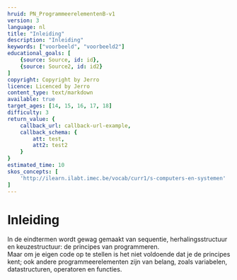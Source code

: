 ```yaml
---
hruid: PN_ProgrammeerelementenB-v1
version: 3
language: nl
title: "Inleiding"
description: "Inleiding"
keywords: ["voorbeeld", "voorbeeld2"]
educational_goals: [
    {source: Source, id: id}, 
    {source: Source2, id: id2}
]
copyright: Copyright by Jerro
licence: Licenced by Jerro
content_type: text/markdown
available: true
target_ages: [14, 15, 16, 17, 18]
difficulty: 3
return_value: {
    callback_url: callback-url-example,
    callback_schema: {
        att: test,
        att2: test2
    }
}
estimated_time: 10
skos_concepts: [
    'http://ilearn.ilabt.imec.be/vocab/curr1/s-computers-en-systemen'
]
---
```

# Inleiding
In de eindtermen wordt gewag gemaakt van sequentie, herhalingsstructuur en keuzestructuur: de principes van programmeren.  
Maar om je eigen code op te stellen is het niet voldoende dat je de principes kent; ook andere programmeerelementen zijn van belang, zoals variabelen, datastructuren, operatoren en functies.